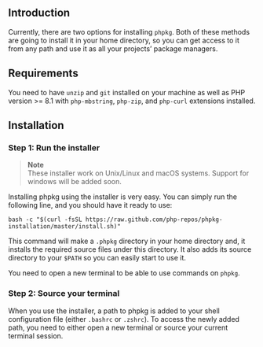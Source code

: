 ## Introduction

Currently, there are two options for installing `phpkg`.
Both of these methods are going to install it in your home directory,
so you can get access to it from any path and use it as all your projects’ package managers.

## Requirements

You need to have `unzip` and `git` installed on your machine as well as PHP version >= 8.1 
with `php-mbstring`, `php-zip`, and `php-curl` extensions installed.

## Installation

### Step 1: Run the installer

> **Note**  
> These installer work on Unix/Linux and macOS systems. Support for windows will be added soon.

Installing phpkg using the installer is very easy.
You can simply run the following line, and you should have it ready to use:

```shell
bash -c "$(curl -fsSL https://raw.github.com/php-repos/phpkg-installation/master/install.sh)"
```

This command will make a `.phpkg` directory in your home directory and,
it installs the required source files under this directory.
It also adds its source directory to your `$PATH` so you can easily start to use it.

You need to open a new terminal to be able to use commands on `phpkg`.

### Step 2: Source your terminal

When you use the installer, a path to phpkg is added to your shell configuration file (either `.bashrc` or `.zshrc`).
To access the newly added path, you need to either open a new terminal or source your current terminal session.